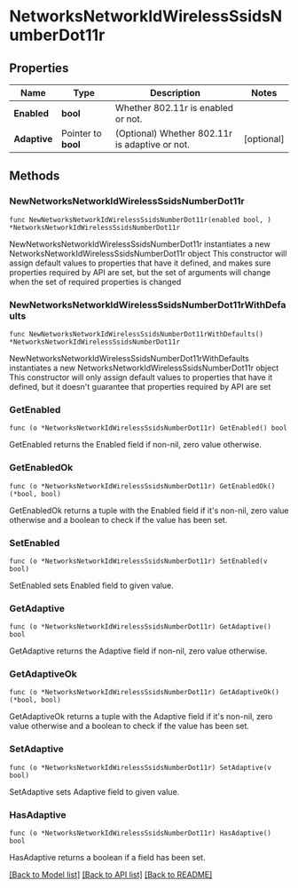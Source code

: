 # NetworksNetworkIdWirelessSsidsNumberDot11r

## Properties

Name | Type | Description | Notes
------------ | ------------- | ------------- | -------------
**Enabled** | **bool** | Whether 802.11r is enabled or not. | 
**Adaptive** | Pointer to **bool** | (Optional) Whether 802.11r is adaptive or not. | [optional] 

## Methods

### NewNetworksNetworkIdWirelessSsidsNumberDot11r

`func NewNetworksNetworkIdWirelessSsidsNumberDot11r(enabled bool, ) *NetworksNetworkIdWirelessSsidsNumberDot11r`

NewNetworksNetworkIdWirelessSsidsNumberDot11r instantiates a new NetworksNetworkIdWirelessSsidsNumberDot11r object
This constructor will assign default values to properties that have it defined,
and makes sure properties required by API are set, but the set of arguments
will change when the set of required properties is changed

### NewNetworksNetworkIdWirelessSsidsNumberDot11rWithDefaults

`func NewNetworksNetworkIdWirelessSsidsNumberDot11rWithDefaults() *NetworksNetworkIdWirelessSsidsNumberDot11r`

NewNetworksNetworkIdWirelessSsidsNumberDot11rWithDefaults instantiates a new NetworksNetworkIdWirelessSsidsNumberDot11r object
This constructor will only assign default values to properties that have it defined,
but it doesn't guarantee that properties required by API are set

### GetEnabled

`func (o *NetworksNetworkIdWirelessSsidsNumberDot11r) GetEnabled() bool`

GetEnabled returns the Enabled field if non-nil, zero value otherwise.

### GetEnabledOk

`func (o *NetworksNetworkIdWirelessSsidsNumberDot11r) GetEnabledOk() (*bool, bool)`

GetEnabledOk returns a tuple with the Enabled field if it's non-nil, zero value otherwise
and a boolean to check if the value has been set.

### SetEnabled

`func (o *NetworksNetworkIdWirelessSsidsNumberDot11r) SetEnabled(v bool)`

SetEnabled sets Enabled field to given value.


### GetAdaptive

`func (o *NetworksNetworkIdWirelessSsidsNumberDot11r) GetAdaptive() bool`

GetAdaptive returns the Adaptive field if non-nil, zero value otherwise.

### GetAdaptiveOk

`func (o *NetworksNetworkIdWirelessSsidsNumberDot11r) GetAdaptiveOk() (*bool, bool)`

GetAdaptiveOk returns a tuple with the Adaptive field if it's non-nil, zero value otherwise
and a boolean to check if the value has been set.

### SetAdaptive

`func (o *NetworksNetworkIdWirelessSsidsNumberDot11r) SetAdaptive(v bool)`

SetAdaptive sets Adaptive field to given value.

### HasAdaptive

`func (o *NetworksNetworkIdWirelessSsidsNumberDot11r) HasAdaptive() bool`

HasAdaptive returns a boolean if a field has been set.


[[Back to Model list]](../README.md#documentation-for-models) [[Back to API list]](../README.md#documentation-for-api-endpoints) [[Back to README]](../README.md)


